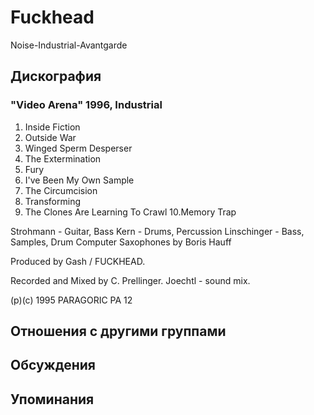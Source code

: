 # Fuckhead

Noise-Industrial-Avantgarde

## Дискография

### "Video Arena" 1996, Industrial

1.  Inside Fiction
2.  Outside War
3.  Winged Sperm Desperser
4.  The Extermination
5.  Fury
6.  I've Been My Own Sample
7.  The Circumcision
8.  Transforming
9.  The Clones Are Learning To Crawl
10.Memory Trap

Strohmann - Guitar, Bass
Kern - Drums, Percussion
Linschinger - Bass, Samples, Drum Computer
Saxophones by Boris Hauff

Produced by Gash / FUCKHEAD.

Recorded and Mixed by C. Prellinger.
Joechtl - sound mix.

(p)(c) 1995 PARAGORIC  PA 12


## Отношения с другими группами


## Обсуждения


## Упоминания

